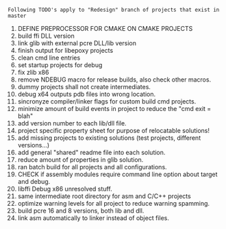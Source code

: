 ```
Following TODO's apply to "Redesign" branch of projects that exist in master
```
1. DEFINE PREPROCESSOR FOR CMAKE ON CMAKE PROJECTS
2. build ffi DLL version
3. link glib with external pcre DLL/lib version
4. finish output for libepoxy projects
5. clean cmd line entries
6. set startup projects for debug
7. fix zlib x86
8. remove NDEBUG macro for release builds, also check other macros.
9. dummy projects shall not create intermediates.
10. debug x64 outputs pdb files into wrong location.
11. sincronyze compiler/linker flags for custom build cmd projects.
12. minimize amount of build events in project to reduce the "cmd exit = blah"
13. add version number to each lib/dll file.
14. project specific property sheet for purpose of relocatable solutions!
15. add missing projects to existing solutions (test projects, different versions...)
15. add general "shared" readme file into each solution.
16. reduce amount of properties in glib solution.
17. ran batch build for all projects and all configurations.
18. CHECK if assembly modules require command line option about target and debug.
19. libffi Debug x86 unresolved stuff.
20. same intermediate root directory for asm and C/C++ projects
21. optimize warning levels for all project to reduce warning spamming.
22. build pcre 16 and 8 versions, both lib and dll.
23. link asm automatically to linker instead of object files.